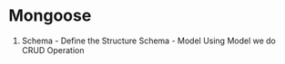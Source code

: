 # Mongoose

1. Schema - Define the Structure
    Schema - Model
    Using Model we do CRUD Operation